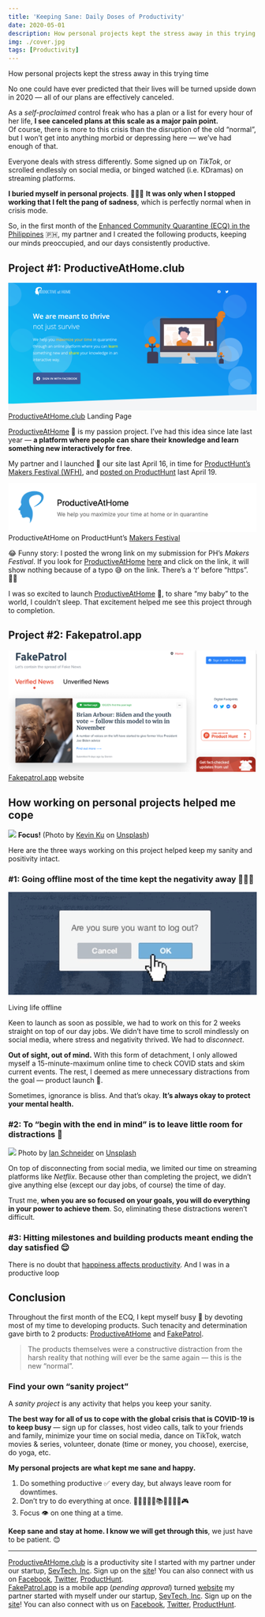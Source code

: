 ```yaml
---
title: 'Keeping Sane: Daily Doses of Productivity'
date: 2020-05-01
description: How personal projects kept the stress away in this trying time, surviving the first few weeks of ECQ.
img: ./cover.jpg
tags: [Productivity]
---
```


<span class="subtitle">How personal projects kept the stress away in this trying time</span>

No one could have ever predicted that their lives will be turned upside down in
2020 — all of our plans are effectively canceled.

As a _self-proclaimed_ control freak who has a plan or a list for every hour of
her life, **I see canceled plans at this scale as a major pain point.** <br> Of
course, there is more to this crisis than the disruption of the old “normal”,
but I won’t get into anything morbid or depressing here — we’ve had enough of
that.

Everyone deals with stress differently. Some signed up on _TikTok_, or scrolled
endlessly on social media, or binged watched (i.e. KDramas) on streaming
platforms.

**I buried myself in personal projects**. 👩🏻‍💻 **It was only when I stopped
working that I felt the pang of sadness**, which is perfectly normal when in
crisis mode.

So, in the first month of the [Enhanced Community Quarantine (ECQ) in the
Philippines](https://en.wikipedia.org/wiki/2020_Luzon_enhanced_community_quarantine)
🇵🇭, my partner and I created the following products, keeping our minds
preoccupied, and our days consistently productive.

## Project #1: ProductiveAtHome.club

![ProductiveAtHome Landing Page](./pahc-landing.png)
<span class="figcaption_hack">[ProductiveAtHome.club](http://productiveathome.club) Landing Page</span>

[ProductiveAtHome](http://productiveathome.club) 🧠 is my passion project. I’ve
had this idea since late last year — **a platform where people can share their
knowledge and learn something new interactively for free**.

My partner and I launched 🚀 our site last April 16, in time for [ProductHunt’s
Makers Festival (WFH)](https://www.producthunt.com/makers-festival/wfh), and
[posted on ProductHunt](https://www.producthunt.com/posts/productive-at-home)
last April 19.

![ProductiveAtHome on ProductHunt](./pahc-ph.png)
<span class="figcaption_hack">ProductiveAtHome on ProductHunt’s [Makers
Festival](https://www.producthunt.com/makers-festival/wfh/voting)</span>

😂 Funny story: I posted the wrong link on my submission for PH’s _Makers
Festival_. If you look for [ProductiveAtHome](http://productiveathome.club)
[here](https://www.producthunt.com/makers-festival/wfh/voting) and click on the
link, it will show nothing because of a typo 😅 on the link. There’s a ‘_t_’
before “https”. 🤦‍♀️

I was so excited to launch [ProductiveAtHome](http://productiveathome.club) 🧠,
to share “my baby” to the world, I couldn’t sleep. That excitement helped me see
this project through to completion.

## Project #2: Fakepatrol.app

![Fake Patrol Website](./fake-patrol-landing.png)
<span class="figcaption_hack">[Fakepatrol.app](http://fakepatrol.app) website</span>

## How working on personal projects helped me cope

![](https://unsplash.com/photos/w7ZyuGYNpRQ)
<span class="figcaption_hack">**Focus!** (Photo by [Kevin
Ku](https://unsplash.com/photos/w7ZyuGYNpRQ) on
[Unsplash](https://unsplash.com))</span>

Here are the three ways working on this project helped keep my sanity and
positivity intact.

### #1: Going offline most of the time kept the negativity away 💁🏻‍♀️

![Log out](./log-out.png)

<span class="figcaption_hack">Living life offline</span>

Keen to launch as soon as possible, we had to work on this for 2 weeks straight
on top of our day jobs. We didn’t have time to scroll mindlessly on social
media, where stress and negativity thrived. We had to _disconnect_.

**Out of sight, out of mind.** With this form of detachment, I only allowed
myself a 15-minute-maximum online time to check COVID stats and skim current
events. The rest, I deemed as mere unnecessary distractions from the goal —
product launch 🚀.

Sometimes, ignorance is bliss. And that’s okay. **It’s always okay to protect
your mental health.**

### #2: To “begin with the end in mind” is to leave little room for distractions 🙈

![](https://cdn-images-1.medium.com/max/1200/0*KwJvjPk8o1bWqGFE)
<span class="figcaption_hack">Photo by [Ian
Schneider](https://unsplash.com/@goian) on
[Unsplash](https://unsplash.com)</span>

On top of disconnecting from social media, we limited our time on streaming
platforms like _Netflix_. Because other than completing the project, we didn’t
give anything else (except our day jobs, of course) the time of day.

Trust me, **when you are so focused on your goals, you will do everything in
your power to achieve them**. So, eliminating these distractions weren’t
difficult.

### #3: Hitting milestones and building products meant ending the day satisfied 😌

There is no doubt that [happiness affects
productivity](https://www.knowmail.me/blog/productivity-affect-happiness/). And
I was in a productive loop

## Conclusion

Throughout the first month of the ECQ, I kept myself busy 🐝 by devoting most of
my time to developing products. Such tenacity and determination gave birth to 2
products: [ProductiveAtHome](http://productiveathome.club) and
[FakePatrol](http://fakepatrol.app).

> The products themselves were a constructive distraction from the harsh reality
> that nothing will ever be the same again — this is the new “normal”.

### Find your own “sanity project”

A _sanity project_ is any activity that helps you keep your sanity.

**The best way for all of us to cope with the global crisis that is COVID-19 is to keep busy**
— sign up for classes, host video calls, talk to your friends and
family, minimize your time on social media, dance on TikTok, watch movies &
series, volunteer, donate (time or money, you choose), exercise, do yoga, etc.

**My personal projects are what kept me sane and happy.**

1.  Do something productive ✅ every day, but always leave room for downtimes.
1.  Don’t try to do everything at once. 🏋🏻‍♂️💃🏻📚🏓🎹🎨🎸🎮
1.  Focus 👁 on one thing at a time.

**Keep sane and stay at home. I know we will get through this**, we just have to
be patient. 😊

---

<span class="afterword">[ProductiveAtHome.club](http://productiveathome.club) is a productivity site I
started with my partner under our startup, [SevTech,
Inc](http://twitter.com/sevtechinc). Sign up on the
[site](http://bit.ly/productiveathomeclub)! You can also connect with us on
[Facebook](http://fb.com/productiveathome),
[Twitter](http://twitter.com/prodathome),
[ProductHunt](https://www.producthunt.com/posts/productive-at-home).
</span> <br>
<span class="afterword">[FakePatrol.app](http://fakepatrol.app) is a mobile app (_pending approval_)
turned [website](https://fakepatrolapp.carrd.co/) my partner started with myself
under our startup, [SevTech, Inc](http://twitter.com/sevtechinc). Sign up on the
[site](http://fakepatrol.carrd.co)! You can also connect with us on
[Facebook](http://fb.com/fakepatrolapp),
[Twitter](http://twitter.com/fakepatrolapp),
[ProductHunt](https://www.producthunt.com/posts/fakepatrol).
</span>

